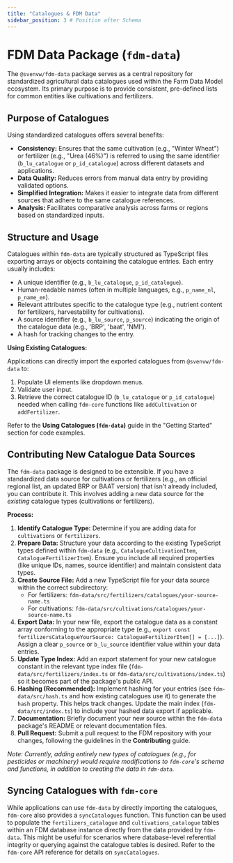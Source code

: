 ```yaml
---
title: "Catalogues & FDM Data"
sidebar_position: 3 # Position after Schema
---
```


# FDM Data Package (`fdm-data`)

The `@svenvw/fdm-data` package serves as a central repository for standardized agricultural data catalogues used within the Farm Data Model ecosystem. Its primary purpose is to provide consistent, pre-defined lists for common entities like cultivations and fertilizers.

## Purpose of Catalogues

Using standardized catalogues offers several benefits:

*   **Consistency:** Ensures that the same cultivation (e.g., "Winter Wheat") or fertilizer (e.g., "Urea (46%)") is referred to using the same identifier (`b_lu_catalogue` or `p_id_catalogue`) across different datasets and applications.
*   **Data Quality:** Reduces errors from manual data entry by providing validated options.
*   **Simplified Integration:** Makes it easier to integrate data from different sources that adhere to the same catalogue references.
*   **Analysis:** Facilitates comparative analysis across farms or regions based on standardized inputs.

## Structure and Usage

Catalogues within `fdm-data` are typically structured as TypeScript files exporting arrays or objects containing the catalogue entries. Each entry usually includes:

*   A unique identifier (e.g., `b_lu_catalogue`, `p_id_catalogue`).
*   Human-readable names (often in multiple languages, e.g., `p_name_nl`, `p_name_en`).
*   Relevant attributes specific to the catalogue type (e.g., nutrient content for fertilizers, harvestability for cultivations).
*   A source identifier (e.g., `b_lu_source`, `p_source`) indicating the origin of the catalogue data (e.g., 'BRP', 'baat', 'NMI').
*   A hash for tracking changes to the entry.

**Using Existing Catalogues:**

Applications can directly import the exported catalogues from `@svenvw/fdm-data` to:

1.  Populate UI elements like dropdown menus.
2.  Validate user input.
3.  Retrieve the correct catalogue ID (`b_lu_catalogue` or `p_id_catalogue`) needed when calling `fdm-core` functions like `addCultivation` or `addFertilizer`.

Refer to the **Using Catalogues (`fdm-data`)** guide in the "Getting Started" section for code examples.

## Contributing New Catalogue Data Sources

The `fdm-data` package is designed to be extensible. If you have a standardized data source for cultivations or fertilizers (e.g., an official regional list, an updated BRP or BAAT version) that isn't already included, you can contribute it. This involves adding a new data source for the *existing* catalogue types (cultivations or fertilizers).

**Process:**

1.  **Identify Catalogue Type:** Determine if you are adding data for `cultivations` or `fertilizers`.
2.  **Prepare Data:** Structure your data according to the existing TypeScript types defined within `fdm-data` (e.g., `CatalogueCultivationItem`, `CatalogueFertilizerItem`). Ensure you include all required properties (like unique IDs, names, source identifier) and maintain consistent data types.
3.  **Create Source File:** Add a new TypeScript file for your data source within the correct subdirectory:
    *   For fertilizers: `fdm-data/src/fertilizers/catalogues/your-source-name.ts`
    *   For cultivations: `fdm-data/src/cultivations/catalogues/your-source-name.ts`
4.  **Export Data:** In your new file, export the catalogue data as a constant array conforming to the appropriate type (e.g., `export const fertilizersCatalogueYourSource: CatalogueFertilizerItem[] = [...]`). Assign a clear `p_source` or `b_lu_source` identifier value within your data entries.
5.  **Update Type Index:** Add an export statement for your new catalogue constant in the relevant type index file (`fdm-data/src/fertilizers/index.ts` or `fdm-data/src/cultivations/index.ts`) so it becomes part of the package's public API.
6.  **Hashing (Recommended):** Implement hashing for your entries (see `fdm-data/src/hash.ts` and how existing catalogues use it) to generate the `hash` property. This helps track changes. Update the main index (`fdm-data/src/index.ts`) to include your hashed data export if applicable.
7.  **Documentation:** Briefly document your new source within the `fdm-data` package's README or relevant documentation files.
8.  **Pull Request:** Submit a pull request to the FDM repository with your changes, following the guidelines in the **Contributing** guide.

*Note: Currently, adding entirely new *types* of catalogues (e.g., for pesticides or machinery) would require modifications to `fdm-core`'s schema and functions, in addition to creating the data in `fdm-data`.*

## Syncing Catalogues with `fdm-core`

While applications can use `fdm-data` by directly importing the catalogues, `fdm-core` also provides a `syncCatalogues` function. This function can be used to populate the `fertilizers_catalogue` and `cultivations_catalogue` tables within an FDM database instance directly from the data provided by `fdm-data`. This might be useful for scenarios where database-level referential integrity or querying against the catalogue tables is desired. Refer to the `fdm-core` API reference for details on `syncCatalogues`.
